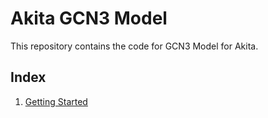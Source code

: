 # Akita GCN3 Model

This repository contains the code for GCN3 Model for Akita.

## Index

1. [Getting Started](./getting_started.md)